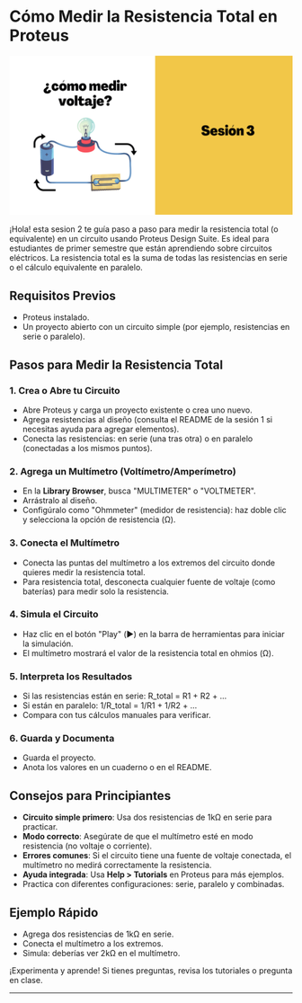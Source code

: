 # Cómo Medir la Resistencia Total en Proteus

![Proteus Logo](banner.png)

¡Hola! esta sesion 2 te guía paso a paso para medir la resistencia total (o equivalente) en un circuito usando Proteus Design Suite. Es ideal para estudiantes de primer semestre que están aprendiendo sobre circuitos eléctricos. La resistencia total es la suma de todas las resistencias en serie o el cálculo equivalente en paralelo.

## Requisitos Previos
- Proteus instalado.
- Un proyecto abierto con un circuito simple (por ejemplo, resistencias en serie o paralelo).

## Pasos para Medir la Resistencia Total

### 1. Crea o Abre tu Circuito
- Abre Proteus y carga un proyecto existente o crea uno nuevo.
- Agrega resistencias al diseño (consulta el README de la sesión 1 si necesitas ayuda para agregar elementos).
- Conecta las resistencias: en serie (una tras otra) o en paralelo (conectadas a los mismos puntos).

### 2. Agrega un Multímetro (Voltímetro/Amperímetro)
- En la **Library Browser**, busca "MULTIMETER" o "VOLTMETER".
- Arrástralo al diseño.
- Configúralo como "Ohmmeter" (medidor de resistencia): haz doble clic y selecciona la opción de resistencia (Ω).

### 3. Conecta el Multímetro
- Conecta las puntas del multímetro a los extremos del circuito donde quieres medir la resistencia total.
- Para resistencia total, desconecta cualquier fuente de voltaje (como baterías) para medir solo la resistencia.

### 4. Simula el Circuito
- Haz clic en el botón "Play" (▶️) en la barra de herramientas para iniciar la simulación.
- El multímetro mostrará el valor de la resistencia total en ohmios (Ω).

### 5. Interpreta los Resultados
- Si las resistencias están en serie: R_total = R1 + R2 + ...
- Si están en paralelo: 1/R_total = 1/R1 + 1/R2 + ...
- Compara con tus cálculos manuales para verificar.

### 6. Guarda y Documenta
- Guarda el proyecto.
- Anota los valores en un cuaderno o en el README.

## Consejos para Principiantes
- **Circuito simple primero**: Usa dos resistencias de 1kΩ en serie para practicar.
- **Modo correcto**: Asegúrate de que el multímetro esté en modo resistencia (no voltaje o corriente).
- **Errores comunes**: Si el circuito tiene una fuente de voltaje conectada, el multímetro no medirá correctamente la resistencia.
- **Ayuda integrada**: Usa **Help > Tutorials** en Proteus para más ejemplos.
- Practica con diferentes configuraciones: serie, paralelo y combinadas.

## Ejemplo Rápido
- Agrega dos resistencias de 1kΩ en serie.
- Conecta el multímetro a los extremos.
- Simula: deberías ver 2kΩ en el multímetro.

¡Experimenta y aprende! Si tienes preguntas, revisa los tutoriales o pregunta en clase.

---
